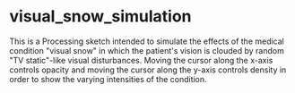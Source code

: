 # visual_snow_simulation
This is a Processing sketch intended to simulate the effects of the medical condition "visual snow" in which the patient's vision is clouded by random "TV static"-like visual disturbances. Moving the cursor along the x-axis controls opacity and moving the cursor along the y-axis controls density in order to show the varying intensities of the condition.